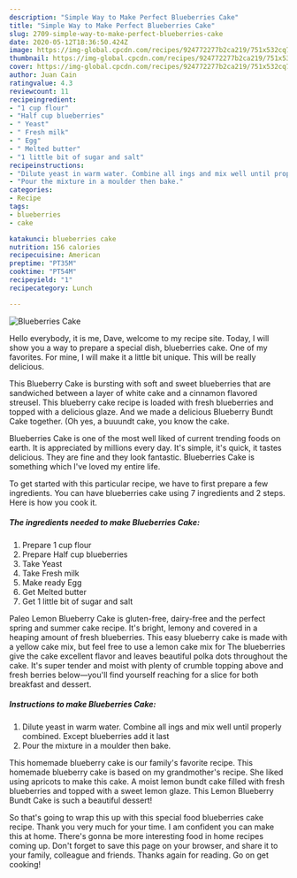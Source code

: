 ```yaml
---
description: "Simple Way to Make Perfect Blueberries Cake"
title: "Simple Way to Make Perfect Blueberries Cake"
slug: 2709-simple-way-to-make-perfect-blueberries-cake
date: 2020-05-12T18:36:50.424Z
image: https://img-global.cpcdn.com/recipes/924772277b2ca219/751x532cq70/blueberries-cake-recipe-main-photo.jpg
thumbnail: https://img-global.cpcdn.com/recipes/924772277b2ca219/751x532cq70/blueberries-cake-recipe-main-photo.jpg
cover: https://img-global.cpcdn.com/recipes/924772277b2ca219/751x532cq70/blueberries-cake-recipe-main-photo.jpg
author: Juan Cain
ratingvalue: 4.3
reviewcount: 11
recipeingredient:
- "1 cup flour"
- "Half cup blueberries"
- " Yeast"
- " Fresh milk"
- " Egg"
- " Melted butter"
- "1 little bit of sugar and salt"
recipeinstructions:
- "Dilute yeast in warm water. Combine all ings and mix well until properly combined. Except blueberries add it last"
- "Pour the mixture in a moulder then bake."
categories:
- Recipe
tags:
- blueberries
- cake

katakunci: blueberries cake 
nutrition: 156 calories
recipecuisine: American
preptime: "PT35M"
cooktime: "PT54M"
recipeyield: "1"
recipecategory: Lunch

---
```



![Blueberries Cake](https://img-global.cpcdn.com/recipes/924772277b2ca219/751x532cq70/blueberries-cake-recipe-main-photo.jpg)

Hello everybody, it is me, Dave, welcome to my recipe site. Today, I will show you a way to prepare a special dish, blueberries cake. One of my favorites. For mine, I will make it a little bit unique. This will be really delicious.

This Blueberry Cake is bursting with soft and sweet blueberries that are sandwiched between a layer of white cake and a cinnamon flavored streusel. This blueberry cake recipe is loaded with fresh blueberries and topped with a delicious glaze. And we made a delicious Blueberry Bundt Cake together. (Oh yes, a buuundt cake, you know the cake.

Blueberries Cake is one of the most well liked of current trending foods on earth. It is appreciated by millions every day. It's simple, it's quick, it tastes delicious. They are fine and they look fantastic. Blueberries Cake is something which I've loved my entire life.


To get started with this particular recipe, we have to first prepare a few ingredients. You can have blueberries cake using 7 ingredients and 2 steps. Here is how you cook it.

<!--inarticleads1-->

##### The ingredients needed to make Blueberries Cake:

1. Prepare 1 cup flour
1. Prepare Half cup blueberries
1. Take  Yeast
1. Take  Fresh milk
1. Make ready  Egg
1. Get  Melted butter
1. Get 1 little bit of sugar and salt


Paleo Lemon Blueberry Cake is gluten-free, dairy-free and the perfect spring and summer cake recipe. It&#39;s bright, lemony and covered in a heaping amount of fresh blueberries. This easy blueberry cake is made with a yellow cake mix, but feel free to use a lemon cake mix for The blueberries give the cake excellent flavor and leaves beautiful polka dots throughout the cake. It&#39;s super tender and moist with plenty of crumble topping above and fresh berries below—you&#39;ll find yourself reaching for a slice for both breakfast and dessert. 

<!--inarticleads2-->

##### Instructions to make Blueberries Cake:

1. Dilute yeast in warm water. Combine all ings and mix well until properly combined. Except blueberries add it last
1. Pour the mixture in a moulder then bake.


This homemade blueberry cake is our family&#39;s favorite recipe. This homemade blueberry cake is based on my grandmother&#39;s recipe. She liked using apricots to make this cake. A moist lemon bundt cake filled with fresh blueberries and topped with a sweet lemon glaze. This Lemon Blueberry Bundt Cake is such a beautiful dessert! 

So that's going to wrap this up with this special food blueberries cake recipe. Thank you very much for your time. I am confident you can make this at home. There's gonna be more interesting food in home recipes coming up. Don't forget to save this page on your browser, and share it to your family, colleague and friends. Thanks again for reading. Go on get cooking!
